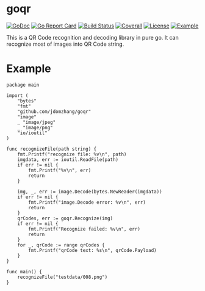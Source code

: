 # goqr
[![GoDoc](https://godoc.org/github.com/jdomzhang/goqr?status.svg)](https://godoc.org/github.com/jdomzhang/goqr)
[![Go Report Card](https://goreportcard.com/badge/github.com/jdomzhang/goqr)](https://goreportcard.com/report/github.com/jdomzhang/goqr)
[![Build Status](https://travis-ci.org/jdomzhang/goqr.svg?branch=master)](https://travis-ci.org/jdomzhang/goqr)
[![Coverall](https://coveralls.io/repos/github/jdomzhang/goqr/badge.svg?branch=master)](https://coveralls.io/github/jdomzhang/goqr)
[![License](https://img.shields.io/badge/license-GPLv3-brightgreen.svg)](/LICENSE)
[![Example](https://img.shields.io/badge/learn-example-brightgreen.svg)](/example)


This is a QR Code recognition and decoding library in pure go. It can recognize most of images into QR Code string.

# Example 

```
package main

import (
	"bytes"
	"fmt"
	"github.com/jdomzhang/goqr"
	"image"
	_ "image/jpeg"
	_ "image/png"
	"io/ioutil"
)

func recognizeFile(path string) {
	fmt.Printf("recognize file: %v\n", path)
	imgdata, err := ioutil.ReadFile(path)
	if err != nil {
		fmt.Printf("%v\n", err)
		return
	}

	img, _, err := image.Decode(bytes.NewReader(imgdata))
	if err != nil {
		fmt.Printf("image.Decode error: %v\n", err)
		return
	}
	qrCodes, err := goqr.Recognize(img)
	if err != nil {
		fmt.Printf("Recognize failed: %v\n", err)
		return
	}
	for _, qrCode := range qrCodes {
		fmt.Printf("qrCode text: %s\n", qrCode.Payload)
	}
}

func main() {
	recognizeFile("testdata/008.png")
}

```
